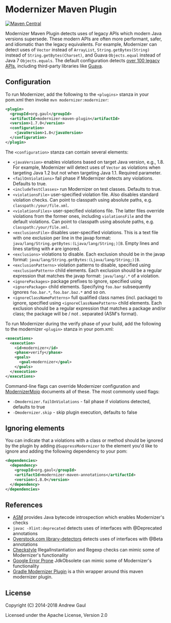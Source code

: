 Modernizer Maven Plugin
=======================

[![Maven Central](https://img.shields.io/maven-central/v/org.gaul/modernizer-maven-plugin.svg)](https://search.maven.org/#search%7Cga%7C1%7Ca%3A%22modernizer-maven-plugin%22)

Modernizer Maven Plugin detects uses of legacy APIs which modern Java versions
supersede.
These modern APIs are often more performant, safer, and idiomatic than the
legacy equivalents.
For example, Modernizer can detect uses of `Vector` instead of `ArrayList`,
`String.getBytes(String)` instead of `String.getBytes(Charset)`, and
Guava `Objects.equal` instead of Java 7 `Objects.equals`.
The default configuration detects
[over 100 legacy APIs](https://github.com/andrewgaul/modernizer-maven-plugin/blob/master/src/main/resources/modernizer.xml),
including third-party libraries like
[Guava](https://code.google.com/p/guava-libraries/).

Configuration
-------------
To run Modernizer, add the following to the `<plugins>` stanza in your pom.xml
then invoke `mvn modernizer:modernizer`:

```xml
<plugin>
  <groupId>org.gaul</groupId>
  <artifactId>modernizer-maven-plugin</artifactId>
  <version>1.7.0</version>
  <configuration>
    <javaVersion>1.8</javaVersion>
  </configuration>
</plugin>
```

The `<configuration>` stanza can contain several elements:

* `<javaVersion>` enables violations based on target Java version, e.g., 1.8.  For example, Modernizer will detect uses of `Vector` as violations when targeting Java 1.2 but not when targeting Java 1.1.  Required parameter.
* `<failOnViolations>` fail phase if Modernizer detects any violations.  Defaults to true.
* `<includeTestClasses>` run Modernizer on test classes.  Defaults to true.
* `<violationsFile>` user-specified violation file.  Also disables standard violation checks. Can point to classpath using absolute paths, e.g. `classpath:/your/file.xml`.
* `<violationsFiles>` user-specified violations file.  The latter files override violations from the former ones, including `violationsFile` and the default violations. Can point to classpath using absolute paths, e.g. `classpath:/your/file.xml`.
* `<exclusionsFile>` disables user-specified violations.  This is a text file with one exclusion per line in the javap format: `java/lang/String.getBytes:(Ljava/lang/String;)[B`.  Empty lines and lines starting with `#` are ignored.
* `<exclusions>` violations to disable. Each exclusion should be in the javap format: `java/lang/String.getBytes:(Ljava/lang/String;)[B`.
* `<exclusionPatterns>` violation patterns to disable, specified using `<exclusionPattern>` child elements. Each exclusion should be a regular expression that matches the javap format: `java/lang/.*` of a violation.
* `<ignorePackages>` package prefixes to ignore, specified using `<ignorePackage>` child elements. Specifying `foo.bar` subsequently ignores `foo.bar.*`, `foo.bar.baz.*` and so on.
* `<ignoreClassNamePatterns>` full qualified class names (incl. package) to ignore, specified using `<ignoreClassNamePattern>` child elements. Each exclusion should be a regular expression that matches a package and/or class; the package will be / not . separated (ASM's format).

To run Modernizer during the verify phase of your build, add the following to
the modernizer `<plugin>` stanza in your pom.xml:

```xml
<executions>
  <execution>
    <id>modernizer</id>
    <phase>verify</phase>
    <goals>
      <goal>modernizer</goal>
    </goals>
  </execution>
</executions>
```

Command-line flags can override Modernizer configuration and
[ModernizerMojo](https://github.com/andrewgaul/modernizer-maven-plugin/blob/master/src/main/java/org/gaul/modernizer_maven_plugin/ModernizerMojo.java)
documents all of these.  The most commonly used flags:

* `-Dmodernizer.failOnViolations` - fail phase if violations detected, defaults to true
* `-Dmodernizer.skip` - skip plugin execution, defaults to false

Ignoring elements
-----------------

You can indicate that a violations with a class or method should be ignored by
the plugin by adding `@SuppressModernizer` to the element you'd like
to ignore and adding the following dependency to your pom:

```xml
<dependencies>
  <dependency>
    <groupId>org.gaul</groupId>
    <artifactId>modernizer-maven-annotations</artifactId>
    <version>1.8.0</version>
  </dependency>
</dependencies>
```

References
----------
* [ASM](http://asm.ow2.org/) provides Java bytecode introspection which enables Modernizer's checks
* `javac -Xlint:deprecated` detects uses of interfaces with @Deprecated annotations
* [Overstock.com library-detectors](https://github.com/overstock/library-detectors) detects uses of interfaces with @Beta annotations
* [Checkstyle](http://checkstyle.sourceforge.net/) IllegalInstantiation and Regexp checks can mimic some of Modernizer's functionality
* [Google Error Prone](http://errorprone.info/) JdkObsolete can mimic some of Modernizer's functionality
* [Gradle Modernizer Plugin](https://github.com/simonharrer/gradle-modernizer-plugin) is a thin wrapper around this maven modernizer plugin.

License
-------
Copyright (C) 2014-2018 Andrew Gaul

Licensed under the Apache License, Version 2.0
